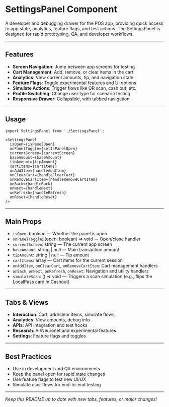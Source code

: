 # SettingsPanel Component

A developer and debugging drawer for the POS app, providing quick access to app state, analytics, feature flags, and test actions. The SettingsPanel is designed for rapid prototyping, QA, and developer workflows.

---

## Features

- **Screen Navigation**: Jump between app screens for testing
- **Cart Management**: Add, remove, or clear items in the cart
- **Analytics**: View current amounts, tip, and navigation state
- **Feature Flags**: Toggle experimental features and UI options
- **Simulate Actions**: Trigger flows like QR scan, cash out, etc.
- **Profile Switching**: Change user type for scenario testing
- **Responsive Drawer**: Collapsible, with tabbed navigation

---

## Usage

```tsx
import SettingsPanel from './SettingsPanel';

<SettingsPanel
  isOpen={isPanelOpen}
  onPanelToggle={setIsPanelOpen}
  currentScreen={currentScreen}
  baseAmount={baseAmount}
  tipAmount={tipAmount}
  cartItems={cartItems}
  onAddItem={handleAddItem}
  onClearCart={handleClearCart}
  onRemoveCartItem={handleRemoveCartItem}
  onBack={handleBack}
  onNext={handleNext}
  onRefresh={handleRefresh}
  onReset={handleReset}
/>
```

---

## Main Props

- `isOpen`: boolean — Whether the panel is open
- `onPanelToggle`: (open: boolean) => void — Open/close handler
- `currentScreen`: string — The current app screen
- `baseAmount`: string | null — Main transaction amount
- `tipAmount`: string | null — Tip amount
- `cartItems`: array — Cart items for the current session
- `onAddItem`, `onClearCart`, `onRemoveCartItem`: Cart management handlers
- `onBack`, `onNext`, `onRefresh`, `onReset`: Navigation and utility handlers
- `simulateScan`: () => void — Triggers a scan simulation (e.g., flips the LocalPass card in Cashout)

---

## Tabs & Views

- **Interaction**: Cart, add/clear items, simulate flows
- **Analytics**: View amounts, debug info
- **APIs**: API integration and test hooks
- **Research**: AI/Neuronet and experimental features
- **Settings**: Feature flags and toggles

---

## Best Practices

- Use in development and QA environments
- Keep the panel open for rapid state changes
- Use feature flags to test new UI/UX
- Simulate user flows for end-to-end testing

---

_Keep this README up to date with new tabs, features, or major changes!_ 